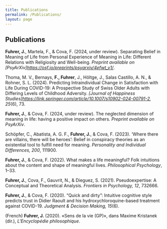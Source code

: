 ```yaml
---
title: Publications
permalink: /Publications/
layout: page
---
```


## Publications

**Fuhrer, J.**, Martela, F., & Cova, F. (2024, under review). Separating Belief in Meaning of Life from Personal Experience of Meaning in Life: Different Relations with Religiosity and Well-being. *Preprint available on [PsyArXiv]https://osf.io/preprints/psyarxiv/4efwt_v1/*.

Thoma, M. V., Bernays, **F., Fuhrer**, J., Höltge, J., Salas Castillo, A. N., & Rohner, S. L. (2024). Predicting Intraindividual Change in Satisfaction with Life During COVID-19: A Prospective Study of Swiss Older Adults with Differing Levels of Childhood Adversity. *[Journal of Happiness Studies]https://link.springer.com/article/10.1007/s10902-024-00791-2, 25*(6), 73.

**Fuhrer, J.**, & Cova, F. (2024, under review). The neglected dimension of meaning in life: having a positive impact on others. *Preprint available on PsyArXiv*.

Schöpfer, C., Abatista, A. G. F., **Fuhrer, J.**, & Cova, F. (2023). ‘Where there are villains, there will be heroes’: Belief in conspiracy theories as an existential tool to fulfill need for meaning. *Personality and Individual Differences, 200*, 111900.

**Fuhrer, J.**, & Cova, F. (2022). What makes a life meaningful? Folk intuitions about the content and shape of meaningful lives. *Philosophical Psychology*, 1–33.

**Fuhrer, J.**, Cova, F., Gauvrit, N., & Dieguez, S. (2021). Pseudoexpertise: A Conceptual and Theoretical Analysis. *Frontiers in Psychology, 12*, 732666.

**Fuhrer, J.**, & Cova, F. (2020). “Quick and dirty”: Intuitive cognitive style predicts trust in Didier Raoult and his hydroxychloroquine-based treatment against COVID-19. *Judgment & Decision Making, 15*(6).

(French) **Fuhrer, J.** (2020). «Sens de la vie (GP)», dans Maxime Kristanek (dir.), *L'Encyclopédie philosophique*. 
